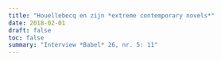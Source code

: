 ```yaml
---
title: "Houellebecq en zijn *extreme contemporary novels*"
date: 2018-02-01
draft: false
toc: false
summary: "Interview *Babel* 26, nr. 5: 11"
---
```


